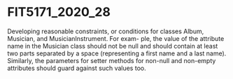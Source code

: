 # FIT5171_2020_28
Developing reasonable constraints, or conditions for classes Album, Musician, and MusicianInstrument.
For exam- ple, the value of the attribute name in the Musician class should not be null and should contain at least two parts separated by a space (representing a first name and a last name). 
Similarly, the parameters for setter methods for non-null and non-empty attributes should guard against such values too.
